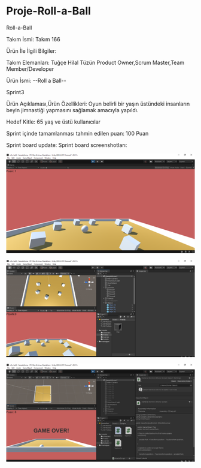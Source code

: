 # Proje-Roll-a-Ball
Roll-a-Ball

Takım İsmi:
Takım 166

Ürün İle İlgili Bilgiler:

Takım Elemanları:
Tuğçe Hilal Tüzün Product Owner,Scrum Master,Team Member/Developer

Ürün İsmi:
--Roll a Ball--

Sprint3

Ürün Açıklaması,Ürün Özellikleri:
Oyun belirli bir yaşın üstündeki insanların beyin jimnastiği yapmasını sağlamak amacıyla yapıldı.

Hedef Kitle:
65 yaş ve üstü  kullanıcılar



Sprint içinde tamamlanması tahmin edilen puan: 100 Puan







Sprint board update: Sprint board screenshotları:

![](https://github.com/tugcehtzun/Proje-Roll-a-Ball/blob/main/Ekran%20G%C3%B6r%C3%BCnt%C3%BCs%C3%BC%20(22).png)

![](https://github.com/tugcehtzun/Proje-Roll-a-Ball/blob/main/Ekran%20G%C3%B6r%C3%BCnt%C3%BCs%C3%BC%20(27).jpg)


![](https://github.com/tugcehtzun/Proje-Roll-a-Ball/blob/main/Ekran%20G%C3%B6r%C3%BCnt%C3%BCs%C3%BC%20(21).jpg)



